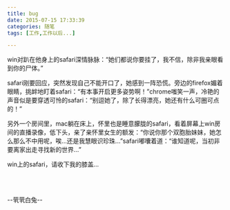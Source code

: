 ```yaml
---
title: bug
date: 2015-07-15 17:33:39
categories: 随笔
tags: [工作,工作以后...]

---
```

win对趴在他身上的safari深情脉脉：“她们都说你要挂了，我不信，除非我亲眼看到你的尸体。”

safari刚要回应，突然发现自己不能开口了，她感到一阵恐慌。旁边的firefox媚着眼睛，挑衅地盯着safari：“有本事开启更多姿势啊！”chrome嗤笑一声，冷艳的声音似是要穿透可怜的safari：“别逗她了，除了长得漂亮，她还有什么可圈可点的！”

另外一个房间里，mac躺在床上，怀里也是睡意朦胧的safari，看着屏幕上win房间的直播录像，低下头，亲了亲怀里女生的额发：“你说你那个双胞胎妹妹，她怎么那么不中用呢，唉...还是我慧眼识珍珠...”safari嘟囔着道：“谁知道呢，当初非要离家出走寻找新的世界...”

win上的safari，请收下我的膝盖...

<br /><br />

--茕茕白兔--